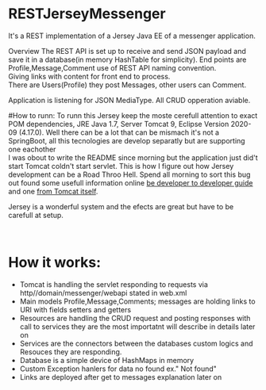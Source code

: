 # RESTJerseyMessenger

It's a REST implementation of a Jersey Java EE of a messenger application.

Overview
The REST API is set up to receive and send JSON payload and save it in a database(in memory HashTable for simplicity).
End points are Profile,Message,Comment use of REST API naming convention.
<br>
Giving links with content for front end to process.
<br>
There are Users(Profile) they post Messages, other users can Comment.

Application is listening for JSON MediaType.
All CRUD opperation aviable.

#How to runn:
To runn this Jersey keep the moste cerefull attention to exact POM dependencies, JRE Java 1.7, Server Tomcat 9, Eclipse Version 2020-09 (4.17.0).
Well there can be a lot that can be mismach it's not a SpringBoot, all this tecnologies are develop separatly but are supporting one eachother
<br>
I was obout to write the README since morning but the application just did't start Tomcat coldn't start servlet.
This is how I figure out how Jersey development can be a Road Throo Hell. 
Spend all morning to sort this bug out found some usefull information online [be developer to developer guide](http://itsystemengineer.blogspot.com/2017/09/restful-api-jax-rs-jersey-2-on-tomcat-9.html)
 and one [from Tomcat itself](http://tomcat.apache.org/whichversion.html).

Jersey is a wonderful system and the efects are great but have to be carefull at setup.

<br>

# How it works:

* Tomcat is handling the servlet responding to requests via http//domain/messenger/webapi stated in web.xml
* Main models Profile,Message,Comments; messages are holding links to URI with fields setters and getters
* Resources are handling the CRUD request and posting responses with call to services they are the most importatnt will describe in details later on
* Services are the connectors between the databases custom logics and Resouces they are responding.
* Database is a simple device of HashMaps in memory
* Custom Exception hanlers for data no found ex." Not found"
* Links are deployed after get to messages explanation later on







